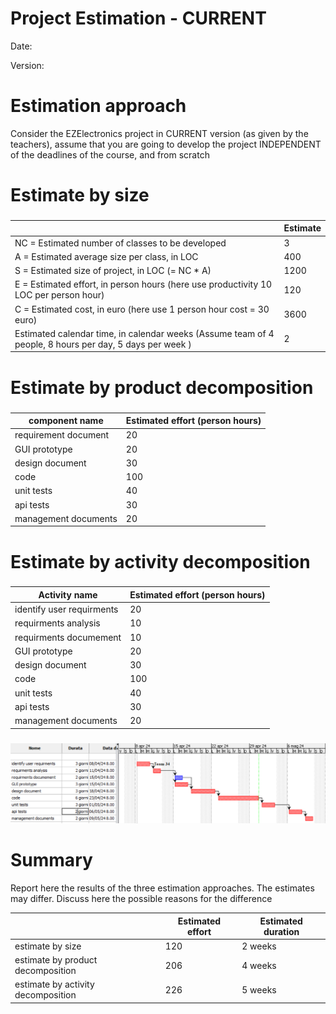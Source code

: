 # Project Estimation - CURRENT
Date:

Version:


# Estimation approach
Consider the EZElectronics  project in CURRENT version (as given by the teachers), assume that you are going to develop the project INDEPENDENT of the deadlines of the course, and from scratch
# Estimate by size
### 
|             | Estimate                        |             
| ----------- | ------------------------------- |  
| NC =  Estimated number of classes to be developed   |                3       |             
|  A = Estimated average size per class, in LOC       |              400             | 
| S = Estimated size of project, in LOC (= NC * A) |1200 |
| E = Estimated effort, in person hours (here use productivity 10 LOC per person hour)  |                  120                |   
| C = Estimated cost, in euro (here use 1 person hour cost = 30 euro) |3600 | 
| Estimated calendar time, in calendar weeks (Assume team of 4 people, 8 hours per day, 5 days per week ) |                     2|               

# Estimate by product decomposition
### 
|         component name    | Estimated effort (person hours)   |             
| ----------- | ------------------------------- | 
|requirement document    | 20 |
|GUI prototype | 20 |
|design document |30|
|code |100|
| unit tests |40|
| api tests |30|
| management documents  |20|



# Estimate by activity decomposition
### 
|         Activity name    | Estimated effort (person hours)   |             
| ---------------- | ------------------------------- | 
| identify user requirments|   20 |
| requirments analysis | 10 |
| requirments documement  | 10  |
| GUI prototype | 20 |
| design document | 30|
| code | 100 | 
| unit tests|40  |
| api tests| 30 |
| management documents| 20 |
###
![alt text](images/GanttV1.png)

# Summary

Report here the results of the three estimation approaches. The  estimates may differ. Discuss here the possible reasons for the difference

|             | Estimated effort                        |   Estimated duration |          
| ----------- | ------------------------------- | ---------------|
| estimate by size |120| 2 weeks |
| estimate by product decomposition |206 | 4 weeks |
| estimate by activity decomposition |226 | 5 weeks |




